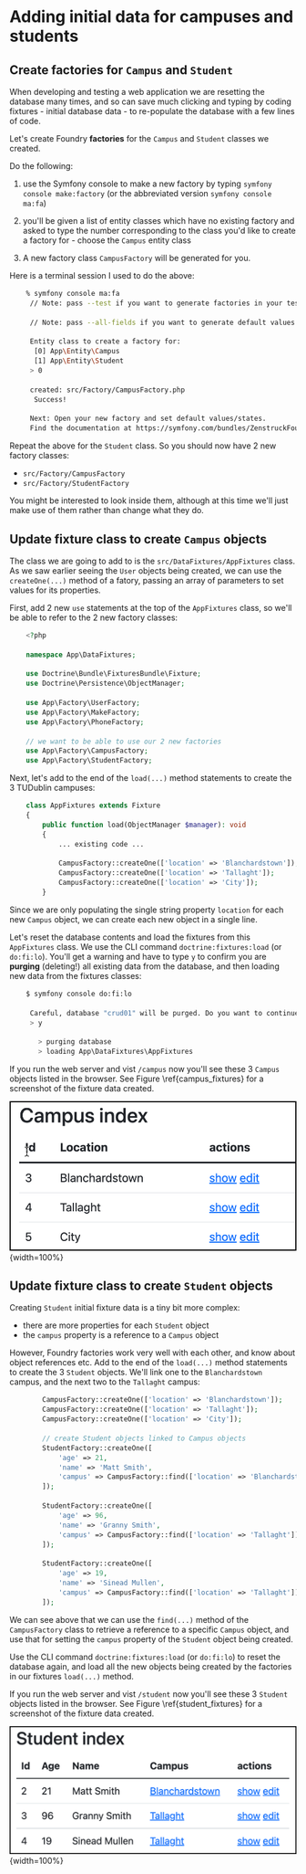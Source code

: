 # Adding initial data for campuses and students

## Create factories for `Campus` and `Student`

When developing and testing a web application we are resetting the database many times, and so can save much clicking and typing by coding fixtures - initial database data - to re-populate the database with a few lines of code.

Let's create Foundry **factories** for the `Campus` and `Student` classes we created. 

Do the following:

1. use the Symfony console to make a new factory by typing `symfony console make:factory` (or the abbreviated version `symfony console ma:fa`)

2. you'll be given a list of entity classes which have no existing factory and asked to type the number corresponding to the class you'd like to create a factory for - choose the `Campus` entity class

3. A new factory class `CampusFactory` will be generated for you.

Here is a terminal session I used to do the above:

```bash
    % symfony console ma:fa 
     // Note: pass --test if you want to generate factories in your tests/ directory
    
     // Note: pass --all-fields if you want to generate default values for all fields, not only required fields
    
     Entity class to create a factory for:
      [0] App\Entity\Campus
      [1] App\Entity\Student
     > 0
    
     created: src/Factory/CampusFactory.php
      Success! 
    
     Next: Open your new factory and set default values/states.
     Find the documentation at https://symfony.com/bundles/ZenstruckFoundryBundle/current/index.html#model-factories
```

Repeat the above for the `Student` class. So you should now have 2 new factory classes:

- `src/Factory/CampusFactory`
- `src/Factory/StudentFactory`

You might be interested to look inside them, although at this time we'll just make use of them rather than change what they do.


## Update fixture class to create `Campus` objects

The class we are going to add to is the `src/DataFixtures/AppFixtures` class. As we saw earlier seeing the `User` objects being created, we can use the `createOne(...)` method of a fatory, passing an array of parameters to set values for its properties.

First, add 2 new `use` statements at the top of the `AppFixtures` class, so we'll be able to refer to the 2 new factory classes:

```php
    <?php
    
    namespace App\DataFixtures;
    
    use Doctrine\Bundle\FixturesBundle\Fixture;
    use Doctrine\Persistence\ObjectManager;
    
    use App\Factory\UserFactory;
    use App\Factory\MakeFactory;
    use App\Factory\PhoneFactory;
    
    // we want to be able to use our 2 new factories
    use App\Factory\CampusFactory;
    use App\Factory\StudentFactory;
```

Next, let's add to the end of the `load(...)` method statements to create the 3 TUDublin campuses:

```php
    class AppFixtures extends Fixture
    {
        public function load(ObjectManager $manager): void
        {
            ... existing code ...
    
            CampusFactory::createOne(['location' => 'Blanchardstown']);
            CampusFactory::createOne(['location' => 'Tallaght']);
            CampusFactory::createOne(['location' => 'City']);
        }
```

Since we are only populating the single string property `location` for each new `Campus` object, we can create each new object in a single line.

Let's reset the database contents and load the fixtures from this `AppFixtures` class. We use the CLI command `doctrine:fixtures:load` (or `do:fi:lo`). You'll get a warning and have to type `y` to confirm you are **purging** (deleting!) all existing data from the database, and then loading new data from the fixtures classes:

```bash
    $ symfony console do:fi:lo
    
     Careful, database "crud01" will be purged. Do you want to continue? (yes/no) [no]:
     > y
    
       > purging database
       > loading App\DataFixtures\AppFixtures
```

If you run the web server and vist `/campus` now you'll see these 3 `Campus` objects listed in the browser. See Figure \ref{campus_fixtures} for a screenshot of the fixture data created.


![Browser listing fixture `Campus` objects.\label{campus_fixtures}](./03_figures/app_crud/5_fixtures_campus.png){width=100%}


## Update fixture class to create `Student` objects

Creating `Student` initial fixture data is a tiny bit more complex:

- there are more properties for each `Student` object
- the `campus` property is a reference to a `Campus` object

However, Foundry factories work very well with each other, and know about object references etc. Add to the end of the `load(...)` method statements to create the 3 `Student` objects. We'll link one to the `Blanchardstown` campus, and the next two to the `Tallaght` campus:

```php
        CampusFactory::createOne(['location' => 'Blanchardstown']);
        CampusFactory::createOne(['location' => 'Tallaght']);
        CampusFactory::createOne(['location' => 'City']);

        // create Student objects linked to Campus objects
        StudentFactory::createOne([
            'age' => 21,
            'name' => 'Matt Smith',
            'campus' => CampusFactory::find(['location' => 'Blanchardstown']),
        ]);

        StudentFactory::createOne([
            'age' => 96,
            'name' => 'Granny Smith',
            'campus' => CampusFactory::find(['location' => 'Tallaght']),
        ]);

        StudentFactory::createOne([
            'age' => 19,
            'name' => 'Sinead Mullen',
            'campus' => CampusFactory::find(['location' => 'Tallaght']),
        ]);
```

We can see above that we can use the `find(...)` method of the `CampusFactory` class to retrieve a reference to a specific `Campus` object, and use that for setting the `campus` property of the `Student` object being created.

Use the CLI command `doctrine:fixtures:load` (or `do:fi:lo`) to reset the database again, and load all the new objects being created by the factories in our fixtures `load(...)` method.

If you run the web server and vist `/student` now you'll see these 3 `Student` objects listed in the browser. See Figure \ref{student_fixtures} for a screenshot of the fixture data created.


![Browser listing fixures `Student` objects.\label{student_fixtures}](./03_figures/app_crud/5_fixtures_student.png){width=100%}


